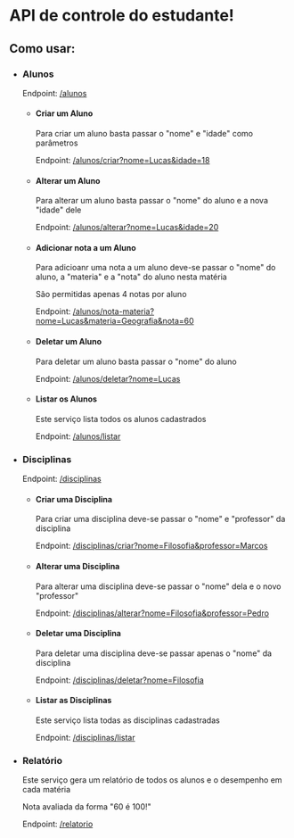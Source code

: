 API de controle do estudante!
=============================

Como usar:
----------

-   ### Alunos

    Endpoint: [/alunos](/alunos)

    -   #### Criar um Aluno

        Para criar um aluno basta passar o "nome" e "idade" como
        parâmetros

        Endpoint:
        [/alunos/criar?nome=Lucas&idade=18](/alunos/criar?nome=Lucas&idade=18)

    -   #### Alterar um Aluno

        Para alterar um aluno basta passar o "nome" do aluno e a nova
        "idade" dele

        Endpoint:
        [/alunos/alterar?nome=Lucas&idade=20](/alunos/alterar?nome=Lucas&idade=20)

    -   #### Adicionar nota a um Aluno

        Para adicioanr uma nota a um aluno deve-se passar o "nome" do
        aluno, a "materia" e a "nota" do aluno nesta matéria

        São permitidas apenas 4 notas por aluno

        Endpoint:
        [/alunos/nota-materia?nome=Lucas&materia=Geografia&nota=60](/alunos/nota-materia?nome=Lucas&materia=Geografia&nota=60)

    -   #### Deletar um Aluno

        Para deletar um aluno basta passar o "nome" do aluno

        Endpoint:
        [/alunos/deletar?nome=Lucas](/alunos/deletar?nome=Lucas)

    -   #### Listar os Alunos

        Este serviço lista todos os alunos cadastrados

        Endpoint: [/alunos/listar](/alunos/listar)

-   ### Disciplinas

    Endpoint: [/disciplinas](/disciplinas)

    -   #### Criar uma Disciplina

        Para criar uma disciplina deve-se passar o "nome" e "professor"
        da disciplina

        Endpoint:
        [/disciplinas/criar?nome=Filosofia&professor=Marcos](/disciplinas/criar?nome=Filosofia&professor=Marcos)

    -   #### Alterar uma Disciplina

        Para alterar uma disciplina deve-se passar o "nome" dela e o
        novo "professor"

        Endpoint:
        [/disciplinas/alterar?nome=Filosofia&professor=Pedro](/disciplinas/alterar?nome=Filosofia&professor=Pedro)

    -   #### Deletar uma Disciplina

        Para deletar uma disciplina deve-se passar apenas o "nome" da
        disciplina

        Endpoint:
        [/disciplinas/deletar?nome=Filosofia](/disciplinas/deletar?nome=Filosofia)

    -   #### Listar as Disciplinas

        Este serviço lista todas as disciplinas cadastradas

        Endpoint: [/disciplinas/listar](/disciplinas/listar)

-   ### Relatório

    Este serviço gera um relatório de todos os alunos e o desempenho em
    cada matéria

    Nota avaliada da forma "60 é 100!"

    Endpoint: [/relatorio](/relatorio)


